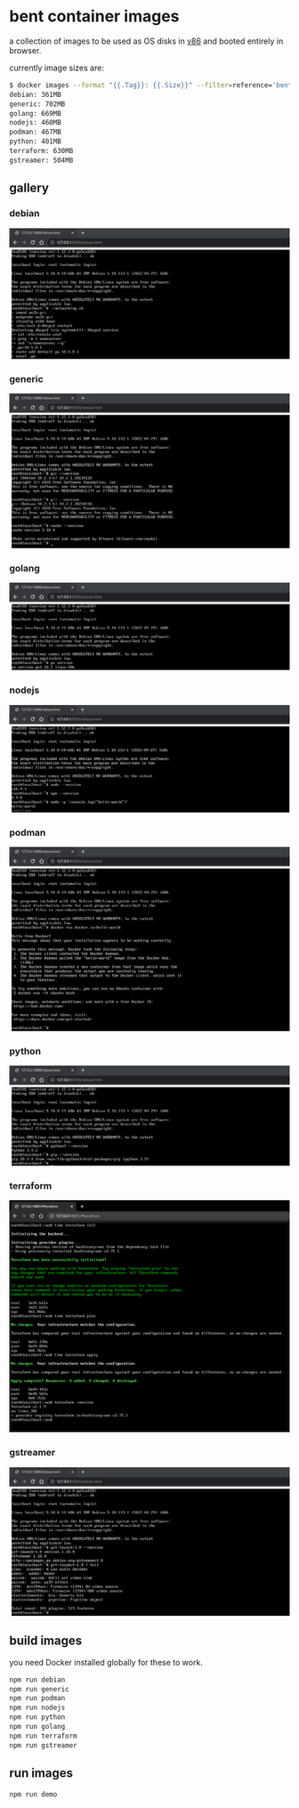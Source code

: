# bent container images

a collection of images to be used as OS disks in [v86](https://github.com/copy/v86/) and booted entirely in browser.

currently image sizes are:

```bash
$ docker images --format "{{.Tag}}: {{.Size}}" --filter=reference='bent*'
debian: 361MB
generic: 702MB
golang: 669MB
nodejs: 460MB
podman: 467MB
python: 401MB
terraform: 630MB
gstreamer: 504MB
```

## gallery

### debian

![debian](debian/demo.png "base headless image with networking")

### generic

![generic](generic/demo.png "native compilers")

### golang

![golang](golang/demo.png "Go programming language")

### nodejs

![nodejs](nodejs/demo.png "NodeJS programming environment")

### podman

![podman](podman/demo.png "Podman container orchestration")

### python

![python](python/demo.png "Python with pip")

### terraform

![terraform](terraform/demo.png "Terraform in browser + AWS provider")

### gstreamer

![gstreamer](gstreamer/demo.png "GStreamer executed in browser")

## build images

you need Docker installed globally for these to work.

```bash
npm run debian
npm run generic
npm run podman
npm run nodejs
npm run python
npm run golang
npm run terraform
npm run gstreamer
```

## run images

```bash
npm run demo
```
